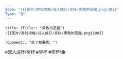 ```yaml
---
Icon: "![[图片/游戏攻略/双人成行/奖杯/果敢的恶魔.png|30]]"
Type: "金"
---
```

```ad-common-gold-trophy
title: (Title:: "果敢的恶魔")
![[图片/游戏攻略/双人成行/奖杯/果敢的恶魔.png|100]]

(Comment:: "死了都要秀。")
```

#双人成行/奖杯 #奖杯 #奖杯/金
